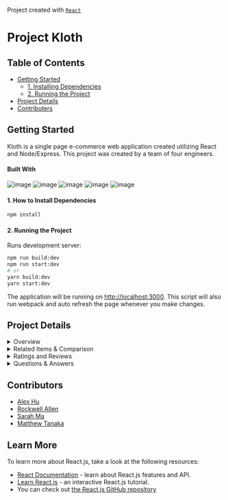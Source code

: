 Project created with [`React`](https://github.com/facebook/react)
# Project Kloth

## Table of Contents
- [Getting Started](#getting-started)
  - [1. Installing Dependencies](#1-how-to-install-dependencies)
  - [2. Running the Project](#2-running-the-project)
- [Project Details](#project-details)
- [Contributers](#contributors)

## Getting Started
Kloth is a single page e-commerce web application created utilizing React and Node/Express. This project was created by a team of four engineers.
#### Built With
![image](https://img.shields.io/badge/React-20232A?style=for-the-badge&logo=react&logoColor=61DAFB)
![image](https://img.shields.io/badge/Node.js-339933?style=for-the-badge&logo=nodedotjs&logoColor=white)
![image](https://img.shields.io/badge/Express.js-000000?style=for-the-badge&logo=express&logoColor=white)
![image](https://img.shields.io/badge/Material%20UI-007FFF?style=for-the-badge&logo=mui&logoColor=white)
![image](https://img.shields.io/badge/Jest-C21325?style=for-the-badge&logo=jest&logoColor=white)

#### 1. How to Install Dependencies
```bash
npm install
```

#### 2. Running the Project
Runs development server:
```bash
npm run build:dev
npm run start:dev
# or
yarn build:dev
yarn start:dev
```
The application will be running on [http://localhost:3000](http://localhost:3000).
This script will also run webpack and auto refresh the page whenever you make changes.


## Project Details

<details>
  <summary>Overview</summary>
	
- #### Product Information
	
  The top right will have essential product information such as category, name, price, and average star ratings (if reviews exist). 
- #### Image Gallery
	
  Shoppers can see in the image gallery the photos of the current product and its default style. There is a bar to the left of the image gallery that contains more       photos for the shopper to look through. Clicking on the main image will also generate a closable popup of that image. 
- #### Style Selector
	
  Each product can have multiple styles, and they will appear as bubbles users can select between. Selecting a new style will also change the image gallery to reflect   a new set of photos.
	
- #### Add to Cart
	
  If a style is in stock, the size and quantity dropdowns will allow selection and shoppers can add to cart.
	
- #### Share to Facebook, Twitter, and Pinterest
</details>

<details>
  <summary>Related Items & Comparison</summary>	
	
- #### Related Products List
1. Displays a list of products related to the product currently being viewed.
	
2. Clicking on a single product card will navigate to the detail page for that product
	
3. Clicking on the star displays a comparison modal comparing the details of the product of the current page to those of the product that was selected from this          list.
	
- #### Related Products Carousel Behavior
  Related products are listed as cards in a carousel fashion scrolling horizontally

- #### Your Outfit List
1. Displays a custom list of products created by the user which the user has selected to group together as an outfit.
	
2. Clicking on a single product card will navigate to the detail page for that product
	
3. Clicking on the X removes the product card from the outfit list

- #### Outfit Carousel Behavior
1. Outfit is listed as cards in a carousel fashion scrolling horizontally
	
2. Clicking on the ‘+’ icon adds the currently viewed product to the outfit list

</details>

<details>
  <summary>Ratings and Reviews</summary>
  
- #### See list of reviews for current product 2 at a time
- #### Write new review

![read and write review](./public/gifs/reviews/reviews_render_and_write.gif)

- #### Filter list of reviews by star count, helpfulness, and most recent

![filtering reviews](./public/gifs/reviews/reviews_filters.gif)
</details>

<details>
  <summary>Questions & Answers</summary>
	
- #### Questions List
	
  Displays a list of up to 4 questions about an item. By clicking additional questions, you 
  can render the rest of the questions. All questions are sorted by their helpful rating.
	
- #### Individual Question
	
  Each question can be marked as helpful or reported to be removed. Each question will  also show up to 2 corresponding answers where more can be generated by clicking   more answers. Answers from the seller will be prioritized to the top of the list. 
	
- #### Search Questions
	
  You can search for specific questions in the search bar that will filter the list to only those  that match the search.
	
- #### Add a Question
	
  Modal pop out that will allow the user to add a question for a given product.
	
- ####  Add an Answer Modal
	
  Modal pop out that will allow the user to add an answer for a given question.
	
</details>

## Contributors
* [Alex Hu](https://github.com/gunpowder66)
* [Rockwell Allen](https://github.com/Rockwell55)
* [Sarah Ma](https://github.com/sarahma123)
* [Matthew Tanaka](https://github.com/matttanaka)

## Learn More
To learn more about React.js, take a look at the following resources:
- [React Documentation](https://reactjs.org/docs/getting-started.html) - learn about React.js features and API.
- [Learn React.js](https://reactjs.org/tutorial/tutorial.html) - an interactive React.js tutorial.
- You can check out [the React.js GitHub repository](https://github.com/facebook/react)




